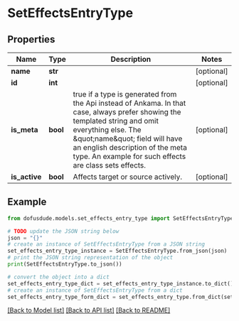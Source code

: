 # SetEffectsEntryType


## Properties

Name | Type | Description | Notes
------------ | ------------- | ------------- | -------------
**name** | **str** |  | [optional] 
**id** | **int** |  | [optional] 
**is_meta** | **bool** | true if a type is generated from the Api instead of Ankama. In that case, always prefer showing the templated string and omit everything else. The \&quot;name\&quot; field will have an english description of the meta type. An example for such effects are class sets effects. | [optional] 
**is_active** | **bool** | Affects target or source actively. | [optional] 

## Example

```python
from dofusdude.models.set_effects_entry_type import SetEffectsEntryType

# TODO update the JSON string below
json = "{}"
# create an instance of SetEffectsEntryType from a JSON string
set_effects_entry_type_instance = SetEffectsEntryType.from_json(json)
# print the JSON string representation of the object
print(SetEffectsEntryType.to_json())

# convert the object into a dict
set_effects_entry_type_dict = set_effects_entry_type_instance.to_dict()
# create an instance of SetEffectsEntryType from a dict
set_effects_entry_type_form_dict = set_effects_entry_type.from_dict(set_effects_entry_type_dict)
```
[[Back to Model list]](../README.md#documentation-for-models) [[Back to API list]](../README.md#documentation-for-api-endpoints) [[Back to README]](../README.md)


